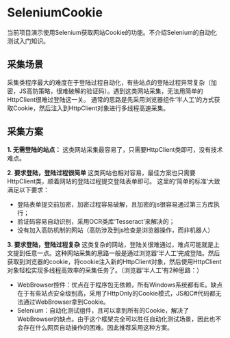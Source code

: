 # SeleniumCookie
当前项目演示使用Selenium获取网站Cookie的功能。不介绍Selenium的自动化测试入门知识。

## 采集场景
采集类程序最大的难度在于登陆过程自动化，有些站点的登陆过程异常复杂（加密，JS高防策略，很难破解的验证码）。遇到这类网站采集，无法用简单的HttpClient很难过登陆这一关。
通常的思路是先采用浏览器组件‘半人工’的方式获取Cookie，然后注入到HttpClient对象进行多线程高速采集。
 
## 采集方案
**1. 无需登陆的站点：**
这类网站采集最容易了，只需要HttpClient类即可，没有技术难点。

**2. 要求登陆，登陆过程很简单**
这类网站也相对容易，最佳方案也只需要HttpClient类，顺着网站的登陆过程提交登陆表单即可。
这里的‘简单的标准’大致满足以下要求：
 - 登陆表单提交前加密，加密过程容易破解，且加密的js很容易通过第三方库执行；
 - 验证码容易自动识别，采用OCR类库‘Tesseract’来解决的；
 - 没有加入高防机制的网站（高防涉及到js检查是浏览器操作，而非机器人）

**3. 要求登陆，登陆过程复杂**
这类复杂的网站，登陆关很难通过，难点可能就是上文提到任意一点。这种网站采集的思路一般是通过浏览器‘半人工’完成登陆。然后获取到浏览器的cookie，将cookie注入新的HttpClient对象，然后使用HttpClient对象轻松实现多线程高效率的采集任务了。（浏览器‘半人工’有2种思路：）
 - WebBrowser控件：优点在于程序包无依赖，所有Windows系统都有IE。缺点在于有些站点安全级别高，采用了HttpOnly的Cookie模式，JS和C#代码都无法通过WebBrowser拿到Cookie。
 - Selenium：自动化测试组件，且可以拿到所有的Cookie，解决了WebBrowser的缺点。由于这个框架完全可以胜任自动化测试场景，因此也不会存在什么网页自动操作的困难。因此推荐采用这种方案。
